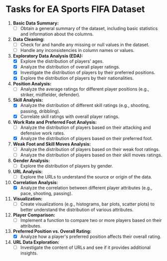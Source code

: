 # Tasks for EA Sports FIFA Dataset

1. **Basic Data Summary:**
   - [ ] Obtain a general summary of the dataset, including basic statistics and information about the columns.

2. **Data Cleaning:**
   - [ ] Check for and handle any missing or null values in the dataset.
   - [ ] Handle any inconsistencies in column names or values.

3. **Exploratory Data Analysis (EDA):**
   - [x] Explore the distribution of players' ages.
   - [x] Analyze the distribution of overall player ratings.
   - [x] Investigate the distribution of players by their preferred positions.
   - [x] Explore the distribution of players by their nationalities.

4. **Position Analysis:**
   - [ ] Analyze the average ratings for different player positions (e.g., striker, midfielder, defender).

5. **Skill Analysis:**
   - [x] Analyze the distribution of different skill ratings (e.g., shooting, passing, dribbling).
   - [x] Correlate skill ratings with overall player ratings.
6. **Work Rate and Preferred Foot Analysis:**
   - [ ] Analyze the distribution of players based on their attacking and defensive work rates.
   - [x] Analyze the distribution of players based on their preferred foot.

7. **Weak Foot and Skill Moves Analysis:**
   - [ ] Analyze the distribution of players based on their weak foot ratings.
   - [ ] Analyze the distribution of players based on their skill moves ratings.

8. **Gender Analysis:**
   - [ ] Explore the distribution of players by gender.

9. **URL Analysis:**
   - [ ] Explore the URLs to understand the source or origin of the data.

10. **Correlation Analysis:**
    - [x] Analyze the correlation between different player attributes (e.g., pace, shooting, passing).

11. **Visualization:**
    - [ ] Create visualizations (e.g., histograms, bar plots, scatter plots) to better understand the distribution of various attributes.

12. **Player Comparison:**
    - [ ] Implement a function to compare two or more players based on their attributes.

13. **Preferred Position vs. Overall Rating:**
    - [x] Analyze how a player's preferred position affects their overall rating.

14. **URL Data Exploration:**
    - [ ] Investigate the content of URLs and see if it provides additional insights.
